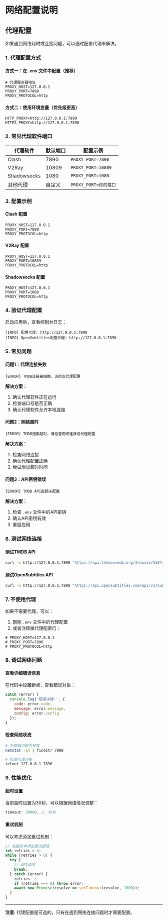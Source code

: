 # 网络配置说明

## 代理配置

如果遇到网络超时或连接问题，可以通过配置代理来解决。

### 1. 代理配置方式

#### 方式一：在 .env 文件中配置（推荐）
```env
# 代理服务器地址
PROXY_HOST=127.0.0.1
PROXY_PORT=7890
PROXY_PROTOCOL=http
```

#### 方式二：使用环境变量（优先级更高）
```env
HTTP_PROXY=http://127.0.0.1:7890
HTTPS_PROXY=http://127.0.0.1:7890
```

### 2. 常见代理软件端口

| 代理软件 | 默认端口 | 配置示例 |
|---------|---------|---------|
| Clash | 7890 | `PROXY_PORT=7890` |
| V2Ray | 10809 | `PROXY_PORT=10809` |
| Shadowsocks | 1080 | `PROXY_PORT=1080` |
| 其他代理 | 自定义 | `PROXY_PORT=你的端口` |

### 3. 配置示例

#### Clash 配置
```env
PROXY_HOST=127.0.0.1
PROXY_PORT=7890
PROXY_PROTOCOL=http
```

#### V2Ray 配置
```env
PROXY_HOST=127.0.0.1
PROXY_PORT=10809
PROXY_PROTOCOL=http
```

#### Shadowsocks 配置
```env
PROXY_HOST=127.0.0.1
PROXY_PORT=1080
PROXY_PROTOCOL=http
```

### 4. 验证代理配置

启动应用后，查看控制台日志：
```
[INFO] 配置代理: http://127.0.0.1:7890
[INFO] OpenSubtitles配置代理: http://127.0.0.1:7890
```

### 5. 常见问题

#### 问题1：代理连接失败
```
[ERROR] TMDB连接被拒绝，请检查代理配置
```

**解决方案：**
1. 确认代理软件正在运行
2. 检查端口号是否正确
3. 确认代理软件允许本地连接

#### 问题2：网络超时
```
[ERROR] TMDB搜索超时，请检查网络连接或代理配置
```

**解决方案：**
1. 检查网络连接
2. 确认代理配置正确
3. 尝试增加超时时间

#### 问题3：API密钥错误
```
[ERROR] TMDB API密钥未配置
```

**解决方案：**
1. 检查 `.env` 文件中的API密钥
2. 确认API密钥有效
3. 重启应用

### 6. 测试网络连接

#### 测试TMDB API
```bash
curl -x http://127.0.0.1:7890 "https://api.themoviedb.org/3/movie/550?api_key=YOUR_API_KEY"
```

#### 测试OpenSubtitles API
```bash
curl -x http://127.0.0.1:7890 "https://api.opensubtitles.com/api/v1/subtitles?query=Inception"
```

### 7. 不使用代理

如果不需要代理，可以：
1. 删除 `.env` 文件中的代理配置
2. 或者注释掉代理配置行：
```env
# PROXY_HOST=127.0.0.1
# PROXY_PORT=7890
# PROXY_PROTOCOL=http
```

### 8. 调试网络问题

#### 查看详细错误信息
在代码中设置断点，查看错误对象：
```javascript
catch (error) {
  console.log('错误详情:', {
    code: error.code,
    message: error.message,
    config: error.config
  });
}
```

#### 检查网络状态
```bash
# 检查端口是否开放
netstat -an | findstr 7890

# 检查代理连接
telnet 127.0.0.1 7890
```

### 9. 性能优化

#### 超时设置
当前超时设置为30秒，可以根据网络情况调整：
```javascript
timeout: 30000, // 30秒
```

#### 重试机制
可以考虑添加重试机制：
```javascript
// 在服务中添加重试逻辑
let retries = 3;
while (retries > 0) {
  try {
    // API调用
    break;
  } catch (error) {
    retries--;
    if (retries === 0) throw error;
    await new Promise(resolve => setTimeout(resolve, 1000));
  }
}
```

---

**注意**: 代理配置是可选的，只有在遇到网络连接问题时才需要配置。 